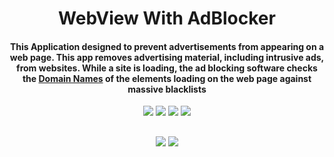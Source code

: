 <p align="center">
  <h1 align="center">WebView With AdBlocker</h1>
  

   <h4 align="center">This Application designed to prevent advertisements from appearing on a web page. This app removes advertising material, including intrusive ads, from websites. While a site is loading, the ad blocking software checks the 
<a href="https://raw.githubusercontent.com/BanRossyn/WebView-With-AdBlocker/main/app/src/main/assets/adhost">Domain Names</a>
of the elements loading on the web page against massive blacklists</h4>



<div align="center">
<a href="https://t.me/banrossyn" target="_blank"><img src="https://img.shields.io/badge/Telegram-%40banrossyn-28a8ea"></a>
<a href="https://wa.me/+919694260426/" target="_blank"><img src="https://img.shields.io/badge/whatsapp-%40+919694260426-28a8ea"></a>
<a href="https://www.linkedin.com/in/banrossyn/" target="_blank"><img src="https://img.shields.io/badge/LinkedIn-banrossyn-informational"></a>
<a href="mailto:banrossyn@gmail.com"><img src="https://img.shields.io/badge/Email-banrossyn%40gmail.com-blue"></a>
</div>

## 
<p align="center">
    <a >
      <img src="https://user-images.githubusercontent.com/97843190/183992268-744a80fa-40e2-45e9-a432-dde4ca7546dd.png"/>
    </a>
     <a >
      <img src="https://user-images.githubusercontent.com/97843190/183992325-e2cc4fbf-7731-49ad-ab04-fda236f368fe.png"/>
    </a>
  </p>
